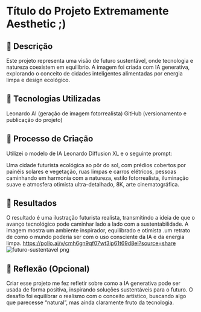# Título do Projeto Extremamente Aesthetic ;)

## 📒 Descrição
Este projeto representa uma visão de futuro sustentável, onde tecnologia e natureza coexistem em equilíbrio.
A imagem foi criada com IA generativa, explorando o conceito de cidades inteligentes alimentadas por energia limpa e design ecológico.

## 🤖 Tecnologias Utilizadas
Leonardo AI (geração de imagem fotorrealista)
GitHub (versionamento e publicação do projeto)

## 🧐 Processo de Criação
Utilizei o modelo de IA Leonardo Diffusion XL e o seguinte prompt:

Uma cidade futurista ecológica ao pôr do sol, com prédios cobertos por painéis solares e vegetação, ruas limpas e carros elétricos, pessoas caminhando em harmonia com a natureza, estilo fotorrealista, iluminação suave e atmosfera otimista ultra-detalhado, 8K, arte cinematográfica.

## 🚀 Resultados
O resultado é uma ilustração futurista realista, transmitindo a ideia de que o avanço tecnológico pode caminhar lado a lado com a sustentabilidade.
A imagem mostra um ambiente inspirador, equilibrado e otimista .um retrato de como o mundo poderia ser com o uso consciente da IA e da energia limpa.
https://pollo.ai/v/cmh6gn9qf07wt3ip61t69d8el?source=share
![futuro-sustentavel png](https://github.com/user-attachments/assets/d0b2ee1d-8295-46fe-a336-37e28ced9dd7)


## 💭 Reflexão (Opcional)
Criar esse projeto me fez refletir sobre como a IA generativa pode ser usada de forma positiva, inspirando soluções sustentáveis para o futuro.
O desafio foi equilibrar o realismo com o conceito artístico, buscando algo que parecesse “natural”, mas ainda claramente fruto da tecnologia.
